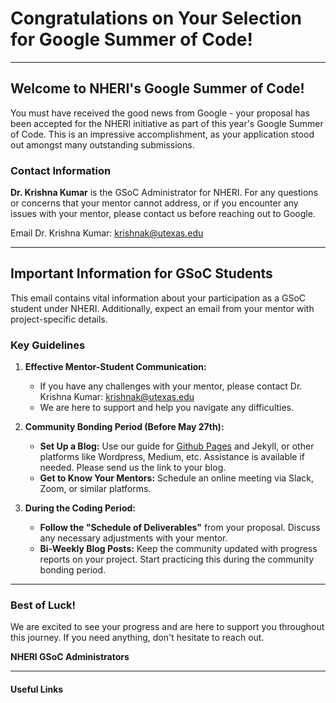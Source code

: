 # Congratulations on Your Selection for Google Summer of Code!

---

## Welcome to NHERI's Google Summer of Code!

You must have received the good news from Google - your proposal has been accepted for the NHERI initiative as part of this year's Google Summer of Code. This is an impressive accomplishment, as your application stood out amongst many outstanding submissions.

### Contact Information

**Dr. Krishna Kumar** is the GSoC Administrator for NHERI. For any questions or concerns that your mentor cannot address, or if you encounter any issues with your mentor, please contact us before reaching out to Google.

Email Dr. Krishna Kumar: [krishnak@utexas.edu](mailto:krishnak@utexas.edu)

---

## Important Information for GSoC Students

This email contains vital information about your participation as a GSoC student under NHERI. Additionally, expect an email from your mentor with project-specific details.

### Key Guidelines

1. **Effective Mentor-Student Communication:**
    - If you have any challenges with your mentor, please contact Dr. Krishna Kumar: [krishnak@utexas.edu](mailto:krishnak@utexas.edu)
    - We are here to support and help you navigate any difficulties.

2. **Community Bonding Period (Before May 27th):**
    - **Set Up a Blog:** Use our guide for [Github Pages](https://docs.github.com/en/pages/setting-up-a-github-pages-site-with-jekyll) and Jekyll, or other platforms like Wordpress, Medium, etc. Assistance is available if needed. Please send us the link to your blog.
    - **Get to Know Your Mentors:** Schedule an online meeting via Slack, Zoom, or similar platforms.

3. **During the Coding Period:**
    - **Follow the "Schedule of Deliverables"** from your proposal. Discuss any necessary adjustments with your mentor.
    - **Bi-Weekly Blog Posts:** Keep the community updated with progress reports on your project. Start practicing this during the community bonding period.

---

### Best of Luck!

We are excited to see your progress and are here to support you throughout this journey. If you need anything, don't hesitate to reach out.

**NHERI GSoC Administrators**

---

#### Useful Links